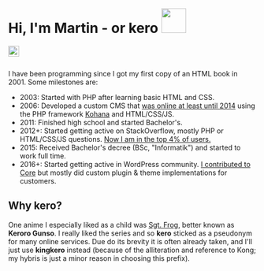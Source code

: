 # Hi, I'm Martin - or kero <img src="https://media1.giphy.com/media/ZVZTD5kaMZ2d7EEfRn/giphy.gif" alt="" width="50">

<a href="https://www.linkedin.com/in/martin-rehberger/">
  <img align="left" alt="Martin Rehberger's LinkedIn profile" width="22px" src="https://raw.githubusercontent.com/peterthehan/peterthehan/master/assets/linkedin.svg" />
</a>

<br><br>

I have been programming since I got my first copy of an HTML book in 2001. Some milestones are:

- 2003: Started with PHP after learning basic HTML and CSS.
- 2006: Developed a custom CMS that [was online at least until 2014](https://web.archive.org/web/20140329002324/http://manutd.ch/) using the PHP framework [Kohana](https://github.com/kohana) and HTML/CSS/JS.
- 2011: Finished high school and started Bachelor's.
- 2012+: Started getting active on StackOverflow, mostly PHP or HTML/CSS/JS questions. [Now I am in the top 4% of users.](https://stackoverflow.com/users/1557526/kero)
- 2015: Received Bachelor's decree (BSc, "Informatik") and started to work full time.
- 2016+: Started getting active in WordPress community. [I contributed to Core](https://profiles.wordpress.org/kingkero/) but mostly did custom plugin & theme implementations for customers.

## Why kero?

One anime I especially liked as a child was [Sgt. Frog](https://en.wikipedia.org/wiki/Sgt._Frog), better known as **Keroro Gunso**. I really liked the series and so **kero** sticked as a pseudonym for many online services. Due do its brevity it is often already taken, and I'll just use **kingkero** instead (because of the alliteration and reference to Kong; my hybris is just a minor reason in choosing this prefix).
